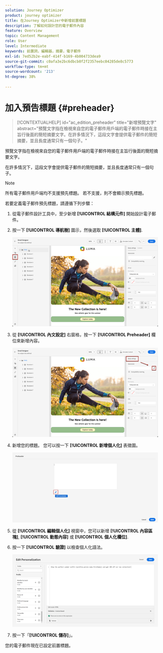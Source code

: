 ```yaml
---
solution: Journey Optimizer
product: journey optimizer
title: 在Journey Optimizer中新增前置標題
description: 了解如何設計您的電子郵件內容
feature: Overview
topic: Content Management
role: User
level: Intermediate
keywords: 前置詞，編輯器，摘要，電子郵件
exl-id: 7ed52b2e-eabf-414f-b169-4b004733dea9
source-git-commit: c0afa3e2bc6dbcb0f2f2357eebc04285de8c5773
workflow-type: tm+mt
source-wordcount: '213'
ht-degree: 38%

---
```


# 加入預告標題 {#preheader}

>[!CONTEXTUALHELP]
>id="ac_edition_preheader"
>title="新增預覽文字"
>abstract="預覽文字指在檢視來自您的電子郵件用戶端的電子郵件時接在主旨行後面的簡短摘要文字。在許多情況下，這段文字會提供電子郵件的簡短摘要，並且長度通常只有一個句子。"

預覽文字指在檢視來自您的電子郵件用戶端的電子郵件時接在主旨行後面的簡短摘要文字。

在許多情況下，這段文字會提供電子郵件的簡短摘要，並且長度通常只有一個句子。

>[!NOTE]
>
>所有電子郵件用戶端均不支援預先標題。 若不支援，則不會顯示預先標題。

若要定義電子郵件預先標題，請遵循下列步驟：

1. 從電子郵件設計工具中，至少新增 **[!UICONTROL 結構元件]** 開始設計電子郵件。

1. 按一下 **[!UICONTROL 導航樹]** 圖示，然後選取 **[!UICONTROL 主體]**.

   ![](assets/preheader_body.png)

1. 從 **[!UICONTROL 內文設定]** 右窗格，按一下 **[!UICONTROL Preheader]** 欄位來新增內容。

   ![](assets/preheader_body_settings.png)

1. 新增您的標題。 您可以按一下 **[!UICONTROL 新增個人化]** 表徵圖。

   ![](assets/preheader_3.png)

1. 從 **[!UICONTROL 編輯個人化]** 視窗中，您可以新增 **[!UICONTROL 內容區塊]**, **[!UICONTROL 動態內容]** 或 **[!UICONTROL 個人化欄位]**.

1. 按一下 **[!UICONTROL 驗證]** 以檢查個人化語法。

   ![](assets/preheader_4.png)

1. 按一下「**[!UICONTROL 儲存]**」。

您的電子郵件現在已設定前置標題。
